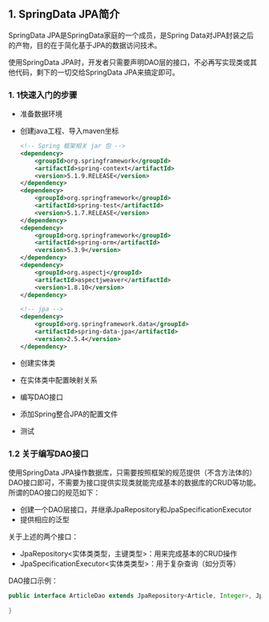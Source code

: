 ## 1. SpringData JPA简介

SpringData JPA是SpringData家庭的一个成员，是Spring Data对JPA封装之后的产物，目的在于简化基于JPA的数据访问技术。

使用SpringData JPA时，开发者只需要声明DAO层的接口，不必再写实现类或其他代码，剩下的一切交给SpringData JPA来搞定即可。

### 1. 1快速入门的步骤

- 准备数据环境

- 创建java工程、导入maven坐标

    ```xml
    <!-- Spring 框架相关 jar 包 -->
    <dependency>
        <groupId>org.springframework</groupId>
        <artifactId>spring-context</artifactId>
        <version>5.1.9.RELEASE</version>
    </dependency>
    <dependency>
        <groupId>org.springframework</groupId>
        <artifactId>spring-test</artifactId>
        <version>5.1.7.RELEASE</version>
    </dependency>
    <dependency>
        <groupId>org.springframework</groupId>
        <artifactId>spring-orm</artifactId>
        <version>5.3.9</version>
    </dependency>
    <dependency>
        <groupId>org.aspectj</groupId>
        <artifactId>aspectjweaver</artifactId>
        <version>1.8.10</version>
    </dependency>
    
    <!-- jpa -->
    <dependency>
        <groupId>org.springframework.data</groupId>
        <artifactId>spring-data-jpa</artifactId>
        <version>2.5.4</version>
    </dependency>
    ```

    

- 创建实体类

- 在实体类中配置映射关系

- 编写DAO接口

- 添加Spring整合JPA的配置文件

- 测试

### 1.2 关于编写DAO接口

使用SpringData JPA操作数据库，只需要按照框架的规范提供（不含方法体的）DAO接口即可，不需要为接口提供实现类就能完成基本的数据库的CRUD等功能。所谓的DAO接口的规范如下：

- 创建一个DAO层接口，并继承JpaRepository和JpaSpecificationExecutor
- 提供相应的泛型

关于上述的两个接口：

- JpaRepository<实体类类型，主键类型>：用来完成基本的CRUD操作
- JpaSpecificationExecutor<实体类类型>：用于复杂查询（如分页等）

DAO接口示例：

```java
public interface ArticleDao extends JpaRepository<Article, Integer>, JpaSpecificationExecutor<Article> {
    
}
```


